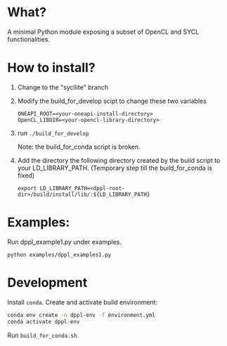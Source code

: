 What?
====
A minimal Python module exposing a subset of OpenCL and SYCL functionalities.

How to install?
===
   1. Change to the "sycllite" branch

   1. Modify the build_for_develop scipt to change these two variables
      ```
      ONEAPI_ROOT=<your-oneapi-install-directory>
      OpenCL_LIBDIR=<your-opencl-library-directory>
      ```

   1. run `./build_for_develop`

      Note: the build_for_conda script is broken.

   1. Add the directory the following directory created by the build script
      to your LD_LIBRARY_PATH. (Temporary step till the build_for_conda is fixed)

      `export LD_LIBRARY_PATH=<dppl-root-dir>/build/install/lib/:${LD_LIBRARY_PATH}`

Examples:
===
   Run dppl_example1.py under examples.

   `python examples/dppl_examples1.py`

Development
===========

Install `conda`.
Create and activate build environment:
```bash
conda env create -n dppl-env -f environment.yml
conda activate dppl-env
```
Run `build_for_conda.sh`.
